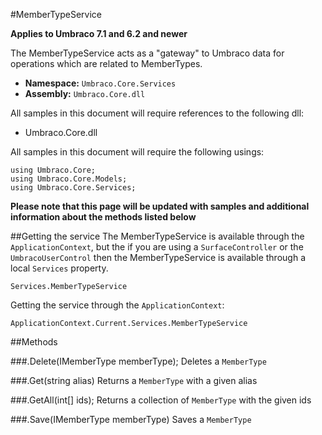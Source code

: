 #MemberTypeService

**Applies to Umbraco 7.1 and 6.2 and newer**

The MemberTypeService acts as a "gateway" to Umbraco data for operations which are related to MemberTypes.

 * **Namespace:** `Umbraco.Core.Services` 
 * **Assembly:** `Umbraco.Core.dll`

All samples in this document will require references to the following dll:

* Umbraco.Core.dll

All samples in this document will require the following usings:
	
	using Umbraco.Core;
	using Umbraco.Core.Models;
	using Umbraco.Core.Services;

**Please note that this page will be updated with samples and additional information about the methods listed below**

##Getting the service
The MemberTypeService is available through the `ApplicationContext`, but the if you are using a `SurfaceController` or the `UmbracoUserControl` then the MemberTypeService is available through a local `Services` property.

	Services.MemberTypeService

Getting the service through the `ApplicationContext`:

	ApplicationContext.Current.Services.MemberTypeService

##Methods

###.Delete(IMemberType memberType);
Deletes a `MemberType`

###.Get(string alias)
Returns a `MemberType` with a given alias

###.GetAll(int[] ids);
Returns a collection of `MemberType` with the given ids

###.Save(IMemberType memberType)
Saves a `MemberType`